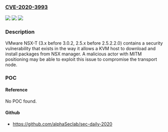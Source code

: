 ### [CVE-2020-3993](https://cve.mitre.org/cgi-bin/cvename.cgi?name=CVE-2020-3993)
![](https://img.shields.io/static/v1?label=Product&message=VMware%20NSX-T&color=blue)
![](https://img.shields.io/static/v1?label=Version&message=n%2Fa&color=blue)
![](https://img.shields.io/static/v1?label=Vulnerability&message=MITM%20vulnerability&color=brighgreen)

### Description

VMware NSX-T (3.x before 3.0.2, 2.5.x before 2.5.2.2.0) contains a security vulnerability that exists in the way it allows a KVM host to download and install packages from NSX manager. A malicious actor with MITM positioning may be able to exploit this issue to compromise the transport node.

### POC

#### Reference
No POC found.

#### Github
- https://github.com/alphaSeclab/sec-daily-2020

